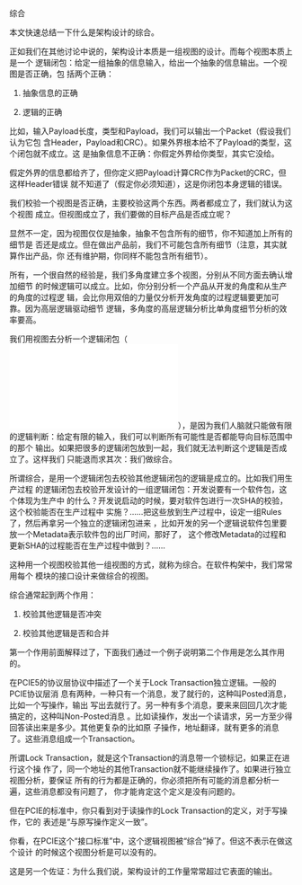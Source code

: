     
综合

本文快速总结一下什么是架构设计的综合。

正如我们在其他讨论中说的，架构设计本质是一组视图的设计。而每个视图本质上是一个
逻辑闭包：给定一组抽象的信息输入，给出一个抽象的信息输出。一个视图是否正确，包
括两个正确：

1. 抽象信息的正确

2. 逻辑的正确

比如，输入Payload长度，类型和Payload，我们可以输出一个Packet（假设我们认为它包
含Header，Payload和CRC）。如果外界根本给不了Payload的类型，这个闭包就不成立。这
是抽象信息不正确：你假定外界给你类型，其实它没给。

假定外界的信息都给齐了，但你定义把Payload计算CRC作为Packet的CRC，但这样Header错误
就不知道了（假定你必须知道），这是你闭包本身逻辑的错误。

我们校验一个视图是否正确，主要校验这两个东西。两者都成立了，我们就认为这个视图
成立。但视图成立了，我们要做的目标产品是否成立呢？

显然不一定，因为视图仅仅是抽象，抽象不包含所有的细节，你不知道加上所有的细节是
否还是成立。但在做出产品前，我们不可能包含所有细节（注意，其实就算作出产品，你
还有维护期，你同样不能包含所有细节）。

所有，一个很自然的经验是，我们多角度建立多个视图，分别从不同方面去确认增加细节
的时候逻辑可以成立。比如，你分别分析一个产品从开发的角度和从生产的角度的过程逻
辑，会比你用双倍的力量仅分析开发角度的过程逻辑要更加可靠。因为高层逻辑驱动细节
逻辑，多角度的高层逻辑分析比单角度细节分析的效率要高。

我们用视图去分析一个逻辑闭包（![](逻辑闭包.md)），是因为我们人脑就只能做有限
的逻辑判断：给定有限的输入，我们可以判断所有可能性是否都能导向目标范围中的那个
输出。如果把很多的逻辑闭包放到一起，我们就无法判断这个逻辑是否成立了。这样我们
只能退而求其次：我们做综合。

所谓综合，是用一个逻辑闭包去校验其他逻辑闭包的逻辑是成立的。比如我们用生产过程
的逻辑闭包去校验开发设计的一组逻辑闭包：开发说要有一个软件包，这个体现为生产中
的什么？开发说启动的时候，要对软件包进行一次SHA的校验，这个校验能否在生产过程中
实施？……把这些放到生产过程中，设定一组Rules了，然后再拿另一个独立的逻辑闭包进来
，比如开发的另一个逻辑说软件包里要放一个Metadata表示软件包的出厂时间，那好了，
这个修改Metadata的过程和更新SHA的过程能否在生产过程中做到？……

这种用一个视图校验其他一组视图的方式，就称为综合。在软件构架中，我们常常用每个
模块的接口设计来做综合的视图。

综合通常起到两个作用：

1. 校验其他逻辑是否冲突

2. 校验其他逻辑是否和合并

第一个作用前面解释过了，下面我们通过一个例子说明第二个作用是怎么其作用的。

在PCIE5的协议层协议中描述了一个关于Lock Transaction独立逻辑。一般的PCIE协议层消
息有两种，一种只有一个消息，发了就行的，这种叫Posted消息，比如一个写操作，输出
写出去就行了。另一种有多个消息，要来来回回几次才能搞定的，这种叫Non-Posted消息
。比如读操作，发出一个读请求，另一方至少得回答读出来是多少。其他更复杂的比如原
子操作，地址翻译，就有更多的消息了。这些消息组成一个Transaction。

所谓Lock Transaction，就是这个Transaction的消息带一个锁标记，如果正在进行这个操
作了，同一个地址的其他Transaction就不能继续操作了。如果进行独立视图分析，要保证
所有的行为都是正确的，你必须把所有可能的消息都分析一遍，这些消息都没有问题了，
你才能肯定这个定义是没有问题的。

但在PCIE的标准中，你只看到对于读操作的Lock Transaction的定义，对于写操作，它的
表述是“与原写操作定义一致”。

你看，在PCIE这个“接口标准”中，这个逻辑视图被“综合”掉了。但这不表示在做这个设计
的时候这个视图分析是可以没有的。

这是另一个佐证：为什么我们说，架构设计的工作量常常超过它表面的输出。
